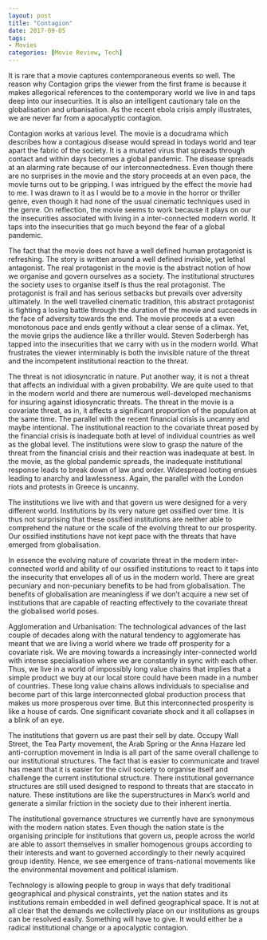 ```yaml
---
layout: post
title: "Contagion"
date: 2017-09-05
tags: 
- Movies
categories: [Movie Review, Tech]
---
```


It is rare that a movie captures contemporaneous events so well. The reason why Contagion grips the viewer from the first frame is because it makes allegorical references to the contemporary world we live in and taps deep into our insecurities. It is also an intelligent cautionary tale on the globalisation and urbanisation. As the recent ebola crisis amply illustrates, we are never far from a apocalyptic contagion.

Contagion works at various level. The movie is a docudrama which describes how a contagious disease would spread in todays world and tear apart the fabric of the society. It is a mutated virus that spreads through contact and within days becomes a global pandemic. The disease spreads at an alarming rate because of our interconnectedness. Even though there are no surprises in the movie and the story proceeds at an even pace, the movie turns out to be gripping. I was intrigued by the effect the movie had to me. I was drawn to it as I would be to a movie in the horror or thriller genre, even though it had none of the usual cinematic techniques used in the genre. On reflection, the movie seems to work because it plays on our the insecurities associated with living in a inter-connected modern world. It taps into the insecurities that go much beyond the fear of a global pandemic.

The fact that the movie does not have a well defined human protagonist is refreshing. The story is written around a well defined invisible, yet lethal antagonist. The real protagonist in the movie is the abstract notion of how we organise and govern ourselves as a society. The institutional structures the society uses to organise itself is thus the real protagonist. The protagonist is frail and has serious setbacks but prevails over adversity ultimately. In the well travelled cinematic tradition, this abstract protagonist is fighting a losing battle through the duration of the movie and succeeds in the face of adversity towards the end. The movie proceeds at a even monotonous pace and ends gently without a clear sense of a climax. Yet, the movie grips the audience like a thriller would. Steven Soderbergh has tapped into the insecurities that we carry with us in the modern world. What frustrates the viewer interminably is both the invisible nature of the threat and the incompetent institutional reaction to the threat.

The threat is not idiosyncratic in nature. Put another way, it is not a threat that affects an individual with a given probability. We are quite used to that in the modern world and there are numerous well-developed mechanisms for insuring against idiosyncratic threats. The threat in the movie is a covariate threat, as in, it affects a significant proportion of the population at the same time. The parallel with the recent financial crisis is uncanny and maybe intentional. The institutional reaction to the covariate threat posed by the financial crisis is inadequate both at level of individual countries as well as the global level. The institutions were slow to grasp the nature of the threat from the financial crisis and their reaction was inadequate at best. In the movie, as the global pandemic spreads, the inadequate institutional response leads to break down of law and order. Widespread looting ensues leading to anarchy and lawlessness. Again, the parallel with the London riots and protests in Greece is uncanny.

The institutions we live with and that govern us were designed for a very different world. Institutions by its very nature get ossified over time. It is thus not surprising that these ossified institutions are neither able to comprehend the nature or the scale of the evolving threat to our prosperity. Our ossified institutions have not kept pace with the threats that have emerged from globalisation.

In essence the evolving nature of covariate threat in the modern inter-connected world and ability of our ossified institutions to react to it taps into the insecurity that envelopes all of us in the modern world. There are great pecuniary and non-pecuniary benefits to be had from globalisation. The benefits of globalisation are meaningless if we don’t acquire a new set of institutions that are capable of reacting effectively to the covariate threat the globalised world poses.

Agglomeration and Urbanisation: The technological advances of the last couple of decades along with the natural tendency to agglomerate has meant that we are living a world where we trade off prosperity for a covariate risk. We are moving towards a increasingly inter-connected world with intense specialisation where we are constantly in sync with each other. Thus, we live in a world of impossibly long value chains that implies that a simple product we buy at our local store could have been made in a number of countries. These long value chains allows individuals to specialise and become part of this large interconnected global production process that makes us more prosperous over time. But this interconnected prosperity is like a house of cards. One significant covariate shock and it all collapses in a blink of an eye.

The institutions that govern us are past their sell by date. Occupy Wall Street, the Tea Party movement, the Arab Spring or the Anna Hazare led anti-corruption movement in India is all part of the same overall challenge to our institutional structures. The fact that is easier to communicate and travel has meant that it is easier for the civil society to organise itself and challenge the current institutional structure. There institutional governance structures are still used designed to respond to threats that are staccato in nature. These institutions are like the superstructures in Marx’s world and generate a similar friction in the society due to their inherent inertia.

The institutional governance structures we currently have are synonymous with the modern nation states. Even though the nation state is the organising principle for institutions that govern us, people across the world are able to assort themselves in smaller homogenous groups according to their interests and want to governed accordingly to their newly acquired group identity. Hence, we see emergence of trans-national movements like the environmental movement and political islamism.

Technology is allowing people to group in ways that defy traditional geographical and physical constraints, yet the nation states and its institutions remain embedded in well defined geographical space. It is not at all clear that the demands we collectively place on our institutions as groups can be resolved easily. Something will have to give. It would either be a radical institutional change or a apocalyptic contagion.